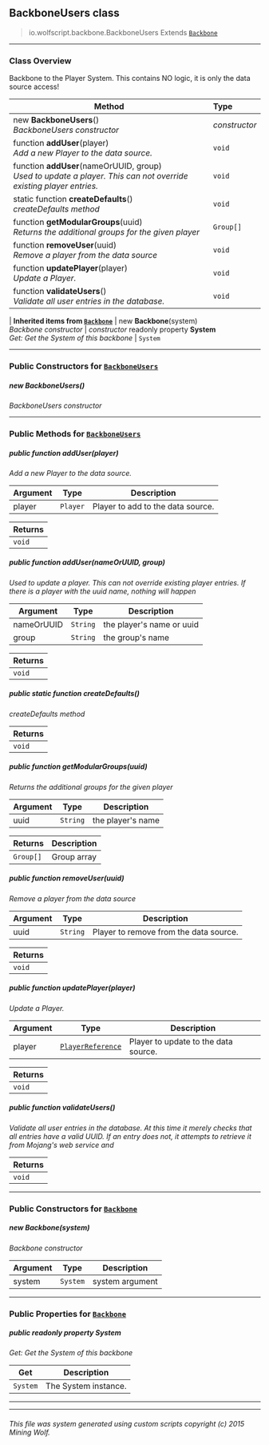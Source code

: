 ## BackboneUsers __class__

>io.wolfscript.backbone.BackboneUsers
>Extends [`Backbone`](Backbone.md)

---

### Class Overview

Backbone to the Player System. This contains NO logic, it is only the data source access!

Method | Type   
--- | :--- 
new __BackboneUsers__() <br> _BackboneUsers constructor_ | _constructor_
 function __addUser__(player) <br> _Add a new Player to the data source._ | `void`
 function __addUser__(nameOrUUID, group) <br> _Used to update a player. This can not override existing player entries._ | `void`
static function __createDefaults__() <br> _createDefaults method_ | `void`
 function __getModularGroups__(uuid) <br> _Returns the additional groups for the given player_ | `Group[]`
 function __removeUser__(uuid) <br> _Remove a player from the data source_ | `void`
 function __updatePlayer__(player) <br> _Update a Player._ | `void`
 function __validateUsers__() <br> _Validate all user entries in the database._ | `void`
 |
__Inherited items from [`Backbone`](Backbone.md)__ |
new __Backbone__(system) <br> _Backbone constructor_ | _constructor_
 readonly property __System__ <br> _Get: Get the System of this backbone_ | `System`





---

### Public Constructors for [`BackboneUsers`](BackboneUsers.md)

##### <a id='backboneusers'></a>new __BackboneUsers__() 

_BackboneUsers constructor_


---

### Public Methods for [`BackboneUsers`](BackboneUsers.md)

##### <a id='adduser'></a>public  function __addUser__(player)

_Add a new Player to the data source._

Argument | Type | Description  
--- | --- | --- 
player | `Player` | Player to add to the data source.

Returns | 
--- | 
`void` |


##### <a id='adduser'></a>public  function __addUser__(nameOrUUID, group)

_Used to update a player. This can not override existing player entries. If there is a player with the uuid name, nothing will happen_

Argument | Type | Description  
--- | --- | --- 
nameOrUUID | `String` | the player's name or uuid
group | `String` | the group's name

Returns | 
--- | 
`void` |


##### <a id='createdefaults'></a>public static function __createDefaults__()

_createDefaults method_

Returns | 
--- | 
`void` |


##### <a id='getmodulargroups'></a>public  function __getModularGroups__(uuid)

_Returns the additional groups for the given player_

Argument | Type | Description  
--- | --- | --- 
uuid | `String` | the player's name

Returns | Description
--- | --- 
`Group[]` | Group array


##### <a id='removeuser'></a>public  function __removeUser__(uuid)

_Remove a player from the data source_

Argument | Type | Description  
--- | --- | --- 
uuid | `String` | Player to remove from the data source.

Returns | 
--- | 
`void` |


##### <a id='updateplayer'></a>public  function __updatePlayer__(player)

_Update a Player._

Argument | Type | Description  
--- | --- | --- 
player | [`PlayerReference`](../api/PlayerReference.md) | Player to update to the data source.

Returns | 
--- | 
`void` |


##### <a id='validateusers'></a>public  function __validateUsers__()

_Validate all user entries in the database. At this time it merely checks that all entries have a valid UUID.  If an entry does not, it attempts to retrieve it from Mojang's web service and_

Returns | 
--- | 
`void` |


---
### Public Constructors for [`Backbone`](Backbone.md)

##### <a id='backbone'></a>new __Backbone__(system) 

_Backbone constructor_

Argument | Type | Description  
--- | --- | --- 
system | `System` | system argument

---

### Public Properties for [`Backbone`](Backbone.md)

##### <a id='system'></a>public  readonly property __System__

_Get: Get the System of this backbone_

Get | Description
--- | --- 
`System` | The System instance.



---


---


###### This file was system generated using custom scripts copyright (c) 2015 Mining Wolf.
	

